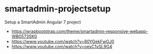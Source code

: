 # smartadmin-projectsetup
Setup a SmartAdmin Angular 7 project

- https://wrapbootstrap.com/theme/smartadmin-responsive-webapp-WB0573SK0
- https://www.youtube.com/watch?v=80YGekFwGJ0
- https://www.youtube.com/watch?v=oesC1xSL9G4
